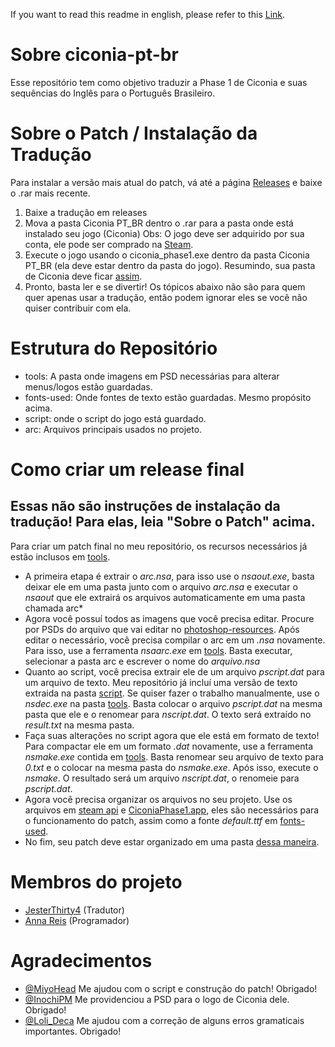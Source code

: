 If you want to read this readme in english, please refer to this [Link](https://github.com/JesterThirty4/ciconia-pt-br/blob/master/READMEEN.md).

# Sobre ciconia-pt-br
Esse repositório tem como objetivo traduzir a Phase 1 de Ciconia e suas sequências do Inglês para o Português Brasileiro.
# Sobre o Patch / Instalação da Tradução
Para instalar a versão mais atual do patch, vá até a página [Releases](https://github.com/JesterThirty4/ciconia-pt-br/releases) e baixe o .rar mais recente.

1) Baixe a tradução em releases
2) Mova a pasta Ciconia PT_BR dentro o .rar para a pasta onde está instalado seu jogo (Ciconia)
Obs: O jogo deve ser adquirido por sua conta, ele pode ser comprado na [Steam](https://store.steampowered.com/app/1162560/Ciconia_When_They_Cry__Phase_1_For_You_the_Replaceable_Ones/).
3) Execute o jogo usando o ciconia_phase1.exe dentro da pasta Ciconia PT_BR (ela deve estar dentro da pasta do jogo).
Resumindo, sua pasta de Ciconia deve ficar [assim](https://imgur.com/Z2wq7RA).
4) Pronto, basta ler e se divertir! Os tópicos abaixo não são para quem quer apenas usar a tradução, então podem ignorar eles se você não quiser contribuir com ela.
# Estrutura do Repositório

- tools: A pasta onde imagens em PSD necessárias para alterar menus/logos estão guardadas.
- fonts-used: Onde fontes de texto estão guardadas. Mesmo propósito acima.
- script: onde o script do jogo está guardado.
- arc: Arquivos principais usados no projeto.

# Como criar um release final
## Essas não são instruções de instalação da tradução! Para elas, leia "Sobre o Patch" acima.
Para criar um patch final no meu repositório, os recursos necessários já estão inclusos em [tools](https://github.com/JesterThirty4/ciconia-pt-br/tree/master/tools).
- A primeira etapa é extrair o *arc.nsa*, para isso use o *nsaout.exe*, basta deixar ele em uma pasta junto com o arquivo *arc.nsa* e executar o *nsaout* que ele extrairá os arquivos automaticamente em uma pasta chamada arc*
- Agora você possuí todos as imagens que você precisa editar. Procure por PSDs do arquivo que vai editar no [photoshop-resources](https://github.com/JesterThirty4/ciconia-pt-br/tree/master/photoshop%20resources). Após editar o necessário, você precisa compilar o arc em um *.nsa* novamente. Para isso, use a ferramenta *nsaarc.exe* em [tools](https://github.com/JesterThirty4/ciconia-pt-br/tree/master/tools). Basta executar, selecionar a pasta arc e escrever o nome do *arquivo.nsa*
- Quanto ao script, você precisa extrair ele de um arquivo *pscript.dat* para um arquivo de texto. Meu repositório já incluí uma versão de texto extraida na pasta [script](https://github.com/JesterThirty4/ciconia-pt-br/tree/master/script). Se quiser fazer o trabalho manualmente, use o *nsdec.exe* na pasta [tools](https://github.com/JesterThirty4/ciconia-pt-br/tree/master/tools). Basta colocar o arquivo *pscript.dat* na mesma pasta que ele e o renomear para *nscript.dat*. O texto será extraído no *result.txt* na mesma pasta.
- Faça suas alterações no script agora que ele está em formato de texto! Para compactar ele em um formato *.dat* novamente, use a ferramenta *nsmake.exe* contida em [tools](https://github.com/JesterThirty4/ciconia-pt-br/tree/master/tools). Basta renomear seu arquivo de texto para *0.txt* e o colocar na mesma pasta do *nsmake.exe*. Após isso, execute o *nsmake*. O resultado será um arquivo *nscript.dat*, o renomeie para *pscript.dat*.
- Agora você precisa organizar os arquivos no seu projeto. Use os arquivos em [steam api](https://github.com/JesterThirty4/ciconia-pt-br/tree/master/steam%20api) e [CiconiaPhase1.app](https://github.com/JesterThirty4/ciconia-pt-br/tree/master/CiconiaPhase1.app), eles são necessários para o funcionamento do patch, assim como a fonte *default.ttf* em [fonts-used](https://github.com/JesterThirty4/ciconia-pt-br/tree/master/fonts-used).
- No fim, seu patch deve estar organizado em uma pasta [dessa maneira](https://i.imgur.com/eucxqF9.png).

# Membros do projeto
- [JesterThirty4](https://twitter.com/JesterThirty4) (Tradutor)
- [Anna Reis](https://twitter.com/MiyoHead) (Programador)

# Agradecimentos

- [@MiyoHead](https://twitter.com/MiyoHead) Me ajudou com o script e construção do patch! Obrigado!
- [@InochiPM](https://twitter.com/InochiPM) Me providenciou a PSD para o logo de Ciconia dele. Obrigado!
- [@Loli_Deca](https://twitter.com/Loli_Deca) Me ajudou com a correção de alguns erros gramaticais importantes. Obrigado!
